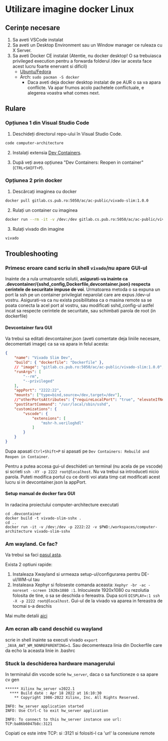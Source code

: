 # Utilizare imagine docker Linux

## Cerințe necesare
1. Sa aveti VSCode instalat
2. Sa aveti un Desktop Environment sau un Window manager ce ruleaza cu X Server.
3. Sa aveti Docker CE instalat (Atentie, nu docker desktop! O sa trebuiasca privileged execution pentru a forwarda folderul /dev iar acesta face acest lucru foarte enervant si dificil)
	- [Ubuntu/Fedora](https://docs.docker.com/engine/install/)
	- Arch: ```sudo pacman -S docker```
		* Daca aveti deja docker desktop instalat de pe AUR o sa va apara conflicte. Va apar frumos acolo pachetele conflictuale, e alegerea voastra what comes next.

## Rulare

### Opțiunea 1 din Visual Studio Code

1. Deschideți directorul repo-ului în Visual Studio Code.
```bash
code computer-architecture
```

2. Instalați extensia [Dev Containers](https://marketplace.visualstudio.com/items?itemName=ms-vscode-remote.remote-containers).

3. După veți avea opțiunea "Dev Containers: Reopen in container" (`CTRL+SHIFT+P`).

### Opțiunea 2 prin docker

1. Descărcați imaginea cu docker
```bash
docker pull gitlab.cs.pub.ro:5050/ac/ac-public/vivado-slim:1.0.0
```

2. Rulați un container cu imaginea
```bash
docker run --rm -it -v /dev:/dev gitlab.cs.pub.ro:5050/ac/ac-public/vivado-slim:1.0.0 /bin/bash
```

3. Rulați vivado din imagine
```bash
vivado
```

## Troubleshooting
### Primesc eroare cand scriu in shell ```vivado```/nu apare GUI-ul
Inainte de a rula urmatoarele solutii, **asigurati-va inainte ca .devcontainer/{sshd_config,Dockerfile,devcontainer.json} respecta cerintele de securitate impuse de voi**. Urmatoarea metoda o sa expuna un port la ssh pe un container privilegiat neparolat care are expus /dev-ul vostru. Asigurati-va ca nu exista posibilitatea ca o masina remote sa se poata conecta la acel port al vostru, sau modificati sshd_config-ul astfel incat sa respecte cerintele de securitate, sau schimbati parola de root (in dockerfile)
#### Devcontainer fara GUI
Va trebui sa editati devcontainer.json (aveti comentate deja liniile necesare, decomentati image) ca sa va apara in felul acesta:
```json
{
	"name": "Vivado Slim Dev",
	"build": { "dockerfile": "Dockerfile" },
	// "image": "gitlab.cs.pub.ro:5050/ac/ac-public/vivado-slim:1.0.0",
	"runArgs": [
		"--rm",
		"--privileged"
	],
	"appPort": "2222:22",
	"mounts": ["type=bind,source=/dev,target=/dev"],
	//"otherPortsAttributes": {"requireLocalPort": "true", "elevateIfNeeded" : "true"},
	"postStartCommand": "/usr/local/sbin/sshd",
	"customizations": {
		"vscode": {
			"extensions": [
				"mshr-h.veriloghdl"
			]
		}
	}
}
```
Dupa apasati ```Ctrl+Shift+P``` si apasati pe ```Dev Containers: Rebuild and Reopen in Container```.

Pentru a putea accesa gui-ul deschideti un terminal (nu acela de pe vscode) si scrieti ```ssh -XY -p 2222 root@localhost```. Nu va trebui sa introduceti nicio parola. Puteti modifica portul cu ce doriti voi atata timp cat modificati acest lucru si in devcontainer.json la appPort.

#### Setup manual de docker fara GUI
In radacina proiectului computer-architecture executati
```
cd .devcontainer
docker build -t vivado-slim-sshx .
cd ..
docker run -it -v /dev:/dev -p 2222:22 -v $PWD:/workspaces/computer-architecture vivado-slim-sshx
```
### Am wayland. Ce fac?
Va trebui sa faci [pasul asta](#primesc-eroare-cand-scriu-in-shell-vivadonu-apare-gui-ul).

Exista 2 optiuni rapide:
1. Instaleaza Xwayland si urmeaza setup-ul/configurarea pentru DE-ul/WM-ul tau
2. Instaleaxa Xephyr si foloseste comanda aceasta: ```Xephyr -br -ac -noreset -screen 1920x1080 :1```. Inlocuieste 1920x1080 cu rezolutia folosita de tine, o sa se deschida o fereastra. Dupa scrii ```DISPLAY=:1 ssh -X -p 2222 root@localhost```. Gui-ul de la vivado va aparea in fereastra de tocmai s-a deschis

Mai multe detalii [aici](https://www.dbts-analytics.com/notesxfwdgb.html)

### Am ecran alb cand deschid cu wayland
scrie in shell inainte sa executi vivado ```export _JAVA_AWT_WM_NONREPARENTING=1```. Sau decomenteaza linia din Dockerfile care da echo la aceasta linie in .bashrc

### Stuck la deschiderea hardware managerului
In terminalul din vscode scrie ```hw_server```, daca o sa functioneze o sa apare cv gen
```
****** Xilinx hw_server v2022.1
  **** Build date : Apr 18 2022 at 16:10:30
    ** Copyright 1986-2022 Xilinx, Inc. All Rights Reserved.

INFO: hw_server application started
INFO: Use Ctrl-C to exit hw_server application

INFO: To connect to this hw_server instance use url: TCP:ba86b6047b8c:3121
```
Copiati ce este intre TCP: si :3121 si folositi-l ca 'url' la conexiune remote
